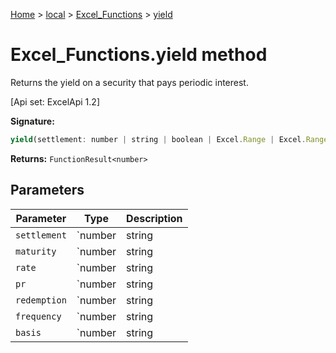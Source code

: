 [Home](./index) &gt; [local](local.md) &gt; [Excel\_Functions](local.excel_functions.md) &gt; [yield](local.excel_functions.yield.md)

# Excel\_Functions.yield method

Returns the yield on a security that pays periodic interest. 

 \[Api set: ExcelApi 1.2\]

**Signature:**
```javascript
yield(settlement: number | string | boolean | Excel.Range | Excel.RangeReference | Excel.FunctionResult<any>, maturity: number | string | boolean | Excel.Range | Excel.RangeReference | Excel.FunctionResult<any>, rate: number | string | boolean | Excel.Range | Excel.RangeReference | Excel.FunctionResult<any>, pr: number | string | boolean | Excel.Range | Excel.RangeReference | Excel.FunctionResult<any>, redemption: number | string | boolean | Excel.Range | Excel.RangeReference | Excel.FunctionResult<any>, frequency: number | string | boolean | Excel.Range | Excel.RangeReference | Excel.FunctionResult<any>, basis?: number | string | boolean | Excel.Range | Excel.RangeReference | Excel.FunctionResult<any>): FunctionResult<number>;
```
**Returns:** `FunctionResult<number>`

## Parameters

|  Parameter | Type | Description |
|  --- | --- | --- |
|  `settlement` | `number | string | boolean | Excel.Range | Excel.RangeReference | Excel.FunctionResult<any>` |  |
|  `maturity` | `number | string | boolean | Excel.Range | Excel.RangeReference | Excel.FunctionResult<any>` |  |
|  `rate` | `number | string | boolean | Excel.Range | Excel.RangeReference | Excel.FunctionResult<any>` |  |
|  `pr` | `number | string | boolean | Excel.Range | Excel.RangeReference | Excel.FunctionResult<any>` |  |
|  `redemption` | `number | string | boolean | Excel.Range | Excel.RangeReference | Excel.FunctionResult<any>` |  |
|  `frequency` | `number | string | boolean | Excel.Range | Excel.RangeReference | Excel.FunctionResult<any>` |  |
|  `basis` | `number | string | boolean | Excel.Range | Excel.RangeReference | Excel.FunctionResult<any>` |  |

